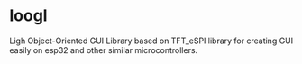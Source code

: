 # loogl
Ligh Object-Oriented GUI Library based on TFT_eSPI library for creating GUI easily on esp32 and other similar microcontrollers.

